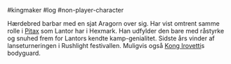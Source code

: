 #kingmaker #log #non-player-character

Hærdebred barbar med en sjat Aragorn over sig. Har vist omtrent samme rolle i [Pitax](Pitax.md) som Lantor har i Hexmark. Han udfylder den bare med råstyrke og snuhed frem for Lantors kendte kamp-genialitet. Sidste års vinder af lanseturneringen i Rushlight festivallen. Muligvis også [Kong Irovetti](Kong%20Irovetti.md)s bodyguard.
